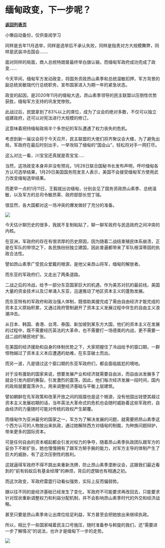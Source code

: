 # 缅甸政变，下一步呢？

[**返回列表页**](/gzh/政事堂2019)

小懒自动备份，仅供查阅学习

同样是去年11月选举，同样是选举后不承认失败，同样是指责对方大规模舞弊，同样是武装冲击国会.......

  

面对同样的局面，商人总统特朗普最终举白旗认输，而缅甸军政府成功完成了政变......  

  

今天早间，缅甸军方发动政变，将国务资政昂山素季和总统温敏扣押，军方背景的副总统吴敏瑞代行总统职务，宣布国家进入为期一年的紧急状态。

  

政变的起因，是2020年11月的缅甸大选，昂山素季领导的民主联盟以压倒性优势获胜，缅甸军方支持的巩发党惨败。

  

此战过后，民盟拿到了83%以上的席位，成为了议会的绝对多数，不仅可以独立组建政府，还可以对宪法进行大规模的修订。

  

这意味着把持缅甸政局半个多世纪的军队遭遇了权力丧失的危机。  

  

考虑到新一届议会将于今天召开，民主联盟的大佬们将齐聚议会大楼，为了避免出局，军政府在最后时刻出手，一举攻陷了缅甸的“国会山”，轻松将对手一网打尽。

  

这么对比一看，川宝宝还真就是乖宝宝.....  

  

当然，这场政变本身并非没有预兆，1月28日联合国秘书长发布声明，呼吁缅甸各方认可选举结果，1月29日美国国务院发言人表示，美国不会接受缅甸军方使用武力改变缅甸选举结果。

  

而更早一点的1月11日，王毅就出访缅甸，分别会见了国务资政昂山素季、总统温敏，以及军方的总司令敏昂莱、政府部部长觉丁瑞。

  

很显然，各大国都对这一场冲突的爆发做好了充分的准备。  

  

![](https://mmbiz.qpic.cn/mmbiz_png/rxhS23yu8cM4WpbETqABGSyeOowm6cEGnwPcjgTmEf6GOGs33LPcwUZoFuMjFvPBxFtk0EOLIV1G0I3ibAH2p1A/640?wx_fmt=png)

  

今天估计聊历史的很多，我就不复制粘贴了，聊一聊军政府与民选政府之间冲突的内核。

  

在亚洲，军政府的存在有很浓厚的历史原因，因为随着二战结束殖民体系崩溃，正是在军队的带领之下，各民族纷纷独立建国，因此普遍都带来了军队根深蒂固的执政合法性。

  

譬如昂山素季广受民众爱戴的根源，是他父亲昂山将军，缅甸的解放者。

  

而东亚的军政府们，又走出了两条道路。  

  

二战之后的冷战，给予一部分东亚国家巨大的机遇，作为美苏对抗的最前线，美国大量的资金技术以及订单涌入东亚，迅速推动了地区资本主义的蓬勃发展。

  

而东亚特有的军政府和政治强人体制，既借助美援完成了需由自由经济才能完成的资本主义原始积累，又通过政府管制避开了资本主义发展过程中伴生的自由主义浪潮冲击。

  

从日本、韩国、香港、台湾、泰国、新加坡到某东方大国，他们的资本主义在发展的过程中，既不需要经历英法的大革命，也不需要打一场德美的内战，更不需要一战二战的殖民地扩张。

  

在美国的经济援助和自身的体制优势之下，大家把握住了冷战给予的窗口期，一群怪物越过了资本主义本应遭遇的劫难，在东亚破土而出。

  

而另一波，凡是错过这个窗口期的东亚军政府们，都会面临尴尬的境地。

  

对于没有援助的国家来说，想要发展产业和经济就需要自由派，而自由派发展多了就会引发内部的撕裂，引发激烈的震荡，因此，他们每次经济发展一段时间，国内的政局就要震荡许久，用来调整经济基础与平衡上层建筑。

  

譬如朝鲜在先军政策和改革开放之间的摇摆也是这个根源，没有他国出钱使其越过资本主义发展初期的话，当年英法大革命式的危机也会随时威胁着这些军政府，自由经济的力量随时可能对传统的政权产生颠覆。

  

而缅甸作为亚洲最穷的国家之一，军方为了解决发展的问题，就需要把昂山素季这个西方认可的人物放出来执政，通过她解除西方对缅甸的制裁，为种族问题辩护，带来更多的国际资本。

  

可是任何自由的资本崛起都会引发对权力的争夺，随着昂山素季执政团队跟军方的妥协下不断扩张，她也慢慢拥有了跟军方掰手腕的能力，对军方主导的体制产生了巨大的威胁，有了这次压倒性的胜利。

  

  

这就逼得军政府不得不跳出来重新洗牌，防止昂山素季垄断议会，这跟我们最近看到的“前有蚂蚁后有基金经理”的麻烦，背后的逻辑也有相通之初。

  

而这次政变，军政府雷霆行动看似强势，实际上反而偏弱势。

  

跟以往不同的是经济基础已经发生了变化，军政府不可能要求再改回去，只能要求针对现状重新调整权力和利益分配机制，并不会影响昂山素季时代的外交和经济战略。

  

甚至只要是昂山素季肯让出席位给足利益，军方甚至会把她放出来继续执政。

  

  

所以，相比于一些国家喊着民主口号施压，随时准备参与斡旋的我们，还“需要进一步了解情况”的说法，也许才是缅甸下一步的走势。

  

![](https://mmbiz.qpic.cn/mmbiz_jpg/rxhS23yu8cPp0iaKAfe0ZsWfgGcY72o9Nror8TicrtnlDsqzY7y4Kum4fM3X0FMEGlbvm9HvZUiaETSnLt4DHNLbQ/640?wx_fmt=jpeg)

